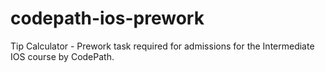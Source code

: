 # codepath-ios-prework
Tip Calculator - Prework task required for admissions for the Intermediate IOS course by CodePath.
